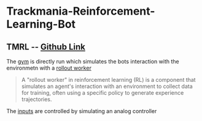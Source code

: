 # Trackmania-Reinforcement-Learning-Bot

## TMRL -- [Github Link](https://github.com/trackmania-rl/tmrl)

The [gym](https://github.com/yannbouteiller/rtgym) is directly run which simulates the bots interaction with the environmetn with a [rollout worker](https://medium.com/@sophiezhao_2990/rollout-in-rl-how-its-structured-ca6c106cfc80)
> A "rollout worker" in reinforcement learning (RL) is a component that simulates an agent's interaction with an environment to collect data for training, often using a specific policy to generate experience trajectories.

The [inputs](https://github.com/trackmania-rl/tmrl/blob/master/tmrl/custom/tm/utils/control_gamepad.py) are controlled by simulating an analog controller
